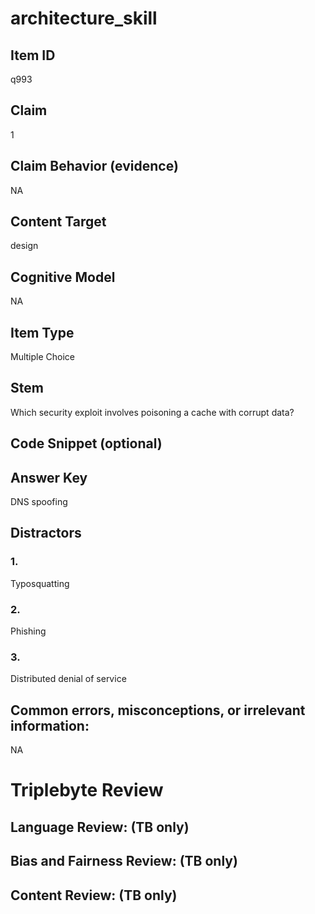 # architecture_skill

## Item ID
q993

## Claim
1

## Claim Behavior (evidence)
NA

## Content Target
design

## Cognitive Model
NA

## Item Type
Multiple Choice

## Stem
Which security exploit involves poisoning a cache with corrupt data?

## Code Snippet (optional)


## Answer Key
DNS spoofing

## Distractors

### 1.
Typosquatting

### 2.
Phishing

### 3.
Distributed denial of service

## Common errors, misconceptions, or irrelevant information:
NA

# Triplebyte Review


## Language Review: (TB only)


## Bias and Fairness Review: (TB only)


## Content Review: (TB only)

